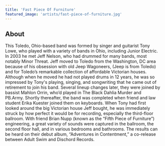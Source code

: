 ```yaml
---
title: 'Fast Piece Of Furniture'
featured_image: 'artists/fast-piece-of-furniture.jpg'
---
```


## About

This Toledo, Ohio-based band was formed by singer and guitarist Tony Lowe, who played with a variety of bands in Ohio, including Junior Electric. In 2003 he met Jeff Nelson, who had drummed for many bands, most notably Minor Threat. Jeff moved to Toledo from the Washington, DC area because of his obsession with old Jeep Wagoneers, (Jeep is from Toledo) and for Toledo’s remarkable collection of affordable Victorian houses. Although when he moved he had not played drums in 12 years, he was so impressed by Tony's playing, singing, and songwriting that he came out of retirement to join his band. Several lineup changes later, they were joined by bassist Mahlon Orrin, who’d played in The Black Dahlia Murder and PB.Army. Shortly thereafter, the band was completed when friend and law student Erika Kuester joined them on keyboards. When Tony had first looked around the big Victorian house Jeff bought, he was immediately struck by how perfect it would be for recording, especially the third-floor ballroom. With friend Brian Nupp (known as the “Fifth Piece of Furniture”) engineering, a great variety of sounds were captured in the ballroom, the second floor hall, and in various bedrooms and bathrooms. The results can be heard on their debut album, “Adventures in Contentment,” a co-release between Adult Swim and Dischord Records.
